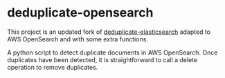 # deduplicate-opensearch

This project is an updated fork of [deduplicate-elasticsearch](https://github.com/alexander-marquardt/deduplicate-elasticsearch) adapted to AWS OpenSearch and with some extra functions. 

A python script to detect duplicate documents in AWS OpenSearch. Once duplicates have been detected, it is straightforward to call a delete operation to remove duplicates.
